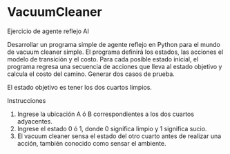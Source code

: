 # VacuumCleaner
Ejercicio de agente reflejo AI

Desarrollar un programa simple de agente reflejo en Python para el mundo de vacuum cleaner simple. El programa definirá los estados, las acciones el modelo de transición y el costo. Para cada posible estado inicial, el programa regresa una secuencia de acciones que lleva al estado objetivo y calcula el costo del camino. Generar dos casos de prueba.

El estado objetivo es tener los dos cuartos limpios.

Instrucciones

1. Ingrese la ubicación A ó B correspondientes a los dos cuartos adyacentes.
2. Ingrese el estado 0 ó 1, donde 0 significa limpio y 1 significa sucio.
3. El vacuum cleaner sensa el estado del otro cuarto antes de realizar una acción, también conocido como sensar el ambiente. 
